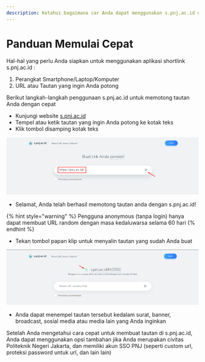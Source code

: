 ```yaml
---
description: Ketahui bagaimana car Anda dapat menggunakan s.pnj.ac.id dengan cepat
---
```


# Panduan Memulai Cepat

Hal-hal yang perlu Anda siapkan untuk menggunakan aplikasi shortlink s.pnj.ac.id :

1. Perangkat Smartphone/Laptop/Komputer
2. URL atau Tautan yang ingin Anda potong

Berikut langkah-langkah penggunaan s.pnj.ac.id untuk memotong tautan Anda dengan cepat

* Kunjungi website [s.pnj.ac.id](https://s.pnj.ac.id)
* Tempel atau ketik tautan yang ingin Anda potong ke kotak teks&#x20;
* Klik tombol disamping kotak teks

![](<../.gitbook/assets/image (6).png>)

* Selamat, Anda telah berhasil memotong tautan anda dengan s.pnj.ac.id!

{% hint style="warning" %}
Pengguna anonymous (tanpa login) hanya dapat membuat URL random dengan masa kedaluwarsa selama 60 hari
{% endhint %}

* Tekan tombol papan klip untuk menyalin tautan yang sudah Anda buat

![](<../.gitbook/assets/image (16).png>)

* Anda dapat menempel tautan tersebut kedalam surat, banner, broadcast, sosial media atau media lain yang Anda inginkan

Setelah Anda mengetahui cara cepat untuk membuat tautan di s.pnj.ac.id, Anda dapat menggunakan opsi tambahan jika Anda merupakan civitas Politeknik Negeri Jakarta, dan memiliki akun SSO PNJ (seperti custom url, proteksi password untuk url, dan lain lain)
